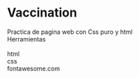 # Vaccination
Practica de pagina web con Css puro y html <br/>
Herramientas <br/><br/>
html <br/>
css <br/>
fontawesome.com  <br/>
